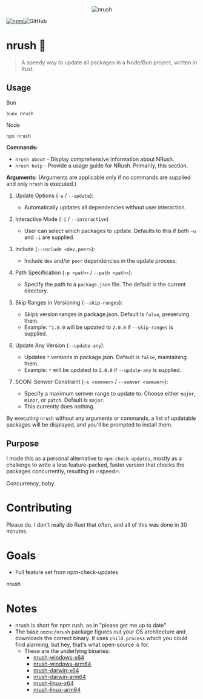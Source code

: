 <center>

![nrush](https://github.com/omznc/nrush/assets/38432561/ad2f9d0c-477a-420a-aa34-7c171fe8a0a8)

</center>

<div style="display: flex;">
    <a href="https://www.npmjs.com/package/nrush">
        <img src="https://img.shields.io/npm/dw/nrush?style=for-the-badge&logo=npm" alt="npm"/>
    </a>
    <img src="https://img.shields.io/github/actions/workflow/status/omznc/nrush/cd.yml?style=for-the-badge&logo=github" alt="GitHub"/>
</div>





# nrush 🦀 

> A speedy way to update all packages in a Node/Bun project, written in Rust.



## Usage

Bun

```
bunx nrush
```

Node

```
npx nrush
```

**Commands:**

- `nrush about` - Display comprehensive information about NRush.
- `nrush help` - Provide a usage guide for NRush. Primarily, this section.

**Arguments:**
(Arguments are applicable only if no commands are supplied and only `nrush` is executed.)

1. Update Options (`-u` / `--update`):
	- Automatically updates all dependencies without user interaction.

2. Interactive Mode (`-i` / `--interactive`)
	- User can select which packages to update. Defaults to this if both `-u` and `-i` are supplied.

3. Include (`--include <dev,peer>`):
	- Include `dev` and/or `peer` dependencies in the update process.

4. Path Specification (`-p <path>` / `--path <path>`):
	- Specify the path to a `package.json` file. The default is the current directory.

5. Skip Ranges in Versioning (`--skip-ranges`):
	- Skips version ranges in package.json. Default is `false`, preserving them.
	- Example: `^1.0.0` will be updated to `2.0.0` if `--skip-ranges` is supplied.

6. Update Any Version (`--update-any`):
	- Updates `*` versions in package.json. Default is `false`, maintaining them.
	- Example: `*` will be updated to `2.0.0` if `--update-any` is supplied.

7. SOON: Semver Constraint (`-s <semver>` / `--semver <semver>`):
	- Specify a maximum semver range to update to. Choose either `major`, `minor`, or `patch`. Default is `major`.
    - This currently does nothing.

By executing `nrush` without any arguments or commands, a list of updatable packages will be displayed, and you'll be prompted to install them.

## Purpose

I made this as a personal alternative to `npm-check-updates`, mostly as a challenge to write a less feature-packed,
faster version that checks the packages concurrently, resulting in 🔥speed🔥.

Concurrency, baby.

# Contributing

Please do. I don't really do Rust that often, and all of this was done in 30 minutes.

# Goals

- Full feature set from npm-check-updates


nrush



# Notes

- nrush is short for npm rush, as in "please get me up to date"
- The base `omznc/nrush` package figures out your OS architecture and downloads the correct binary. It uses `child_process` which you could find alarming, but hey, that's what open-source is for. 
	- These are the underlying binaries:
		- [nrush-windows-x64](https://www.npmjs.com/package/nrush-windows-x64)
		- [nrush-windows-arm64](https://www.npmjs.com/package/nrush-windows-arm64)
		- [nrush-darwin-x64](https://www.npmjs.com/package/nrush-darwin-x64)
		- [nrush-darwin-arm64](https://www.npmjs.com/package/nrush-darwin-arm64)
		- [nrush-linux-x64](https://www.npmjs.com/package/nrush-linux-x64)
		- [nrush-linux-arm64](https://www.npmjs.com/package/nrush-linux-arm64)
